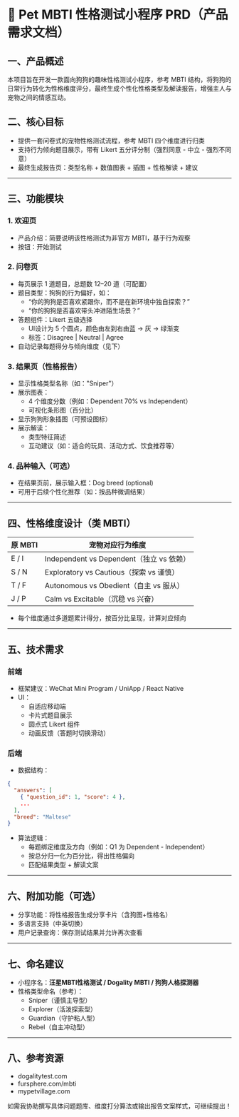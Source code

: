 # 🐶 Pet MBTI 性格测试小程序 PRD（产品需求文档）

## 一、产品概述

本项目旨在开发一款面向狗狗的趣味性格测试小程序，参考 MBTI 结构，将狗狗的日常行为转化为性格维度评分，最终生成个性化性格类型及解读报告，增强主人与宠物之间的情感互动。

## 二、核心目标

- 提供一套问卷式的宠物性格测试流程，参考 MBTI 四个维度进行归类
- 支持行为倾向题目展示，带有 Likert 五分评分制（强烈同意 - 中立 - 强烈不同意）
- 最终生成报告页：类型名称 + 数值图表 + 插图 + 性格解读 + 建议

---

## 三、功能模块

### 1. 欢迎页

- 产品介绍：简要说明该性格测试为非官方 MBTI，基于行为观察
- 按钮：开始测试

### 2. 问卷页

- 每页展示 1 道题目，总题数 12–20 道（可配置）
- 题目类型：狗狗的行为偏好，如：
  - “你的狗狗是否喜欢紧跟你，而不是在新环境中独自探索？”
  - “你的狗狗是否喜欢带头冲进陌生场景？”
- 答题组件：Likert 五级选择
  - UI设计为 5 个圆点，颜色由左到右由蓝 → 灰 → 绿渐变
  - 标签：Disagree | Neutral | Agree
- 自动记录每题得分与倾向维度（见下）

### 3. 结果页（性格报告）

- 显示性格类型名称（如："Sniper"）
- 展示图表：
  - 4 个维度分数（例如：Dependent 70% vs Independent）
  - 可视化条形图（百分比）
- 显示狗狗形象插图（可预设图标）
- 展示解读：
  - 类型特征简述
  - 互动建议（如：适合的玩具、活动方式、饮食推荐等）

### 4. 品种输入（可选）

- 在结果页前，展示输入框：Dog breed (optional)
- 可用于后续个性化推荐（如：按品种微调结果）

---

## 四、性格维度设计（类 MBTI）

| 原 MBTI | 宠物对应行为维度                           |
| ------ | ---------------------------------- |
| E / I  | Independent vs Dependent（独立 vs 依赖） |
| S / N  | Exploratory vs Cautious（探索 vs 谨慎）  |
| T / F  | Autonomous vs Obedient（自主 vs 服从）   |
| J / P  | Calm vs Excitable（沉稳 vs 兴奋）        |

- 每个维度通过多道题累计得分，按百分比呈现，计算对应倾向

---

## 五、技术需求

### 前端

- 框架建议：WeChat Mini Program / UniApp / React Native
- UI：
  - 自适应移动端
  - 卡片式题目展示
  - 圆点式 Likert 组件
  - 动画反馈（答题时切换滑动）

### 后端

- 数据结构：

```json
{
  "answers": [
    { "question_id": 1, "score": 4 },
    ...
  ],
  "breed": "Maltese"
}
```

- 算法逻辑：
  - 每题绑定维度及方向（例如：Q1 为 Dependent - Independent）
  - 按总分归一化为百分比，得出性格偏向
  - 匹配结果类型 + 解读文案

---

## 六、附加功能（可选）

- 分享功能：将性格报告生成分享卡片（含狗图+性格名）
- 多语言支持（中英切换）
- 用户记录查询：保存测试结果并允许再次查看

---

## 七、命名建议

- 小程序名：**汪星MBTI性格测试 / Dogality MBTI / 狗狗人格探测器**
- 性格类型命名（参考）：
  - Sniper（谨慎主导型）
  - Explorer（活泼探索型）
  - Guardian（守护粘人型）
  - Rebel（自主冲动型）

---

## 八、参考资源

- dogalitytest.com
- fursphere.com/mbti
- mypetvillage.com

如需我协助撰写具体问题题库、维度打分算法或输出报告文案样式，可继续提出！

